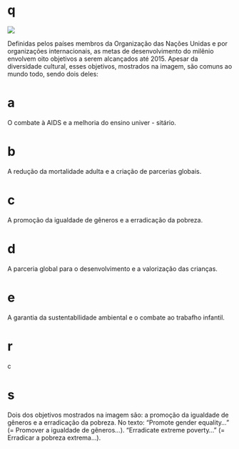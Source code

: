 # q
![](https://firebasestorage.googleapis.com/v0/b/firebase-enemio.appspot.com/o/questoes%2F994%2Fe51100b1-2188-6608-3c33-22ffdffdc370.png?alt=media\&token=23484a42-c5b6-42ea-8819-a432b9d77fb5)

Definidas pelos países membros da Organização das Nações Unidas e por organizações internacionais, as metas de desenvolvimento do milênio envolvem oito objetivos a serem alcançados até 2015. Apesar da diversidade cultural, esses objetivos, mostrados na imagem, são comuns ao mundo todo, sendo dois deles:

# a
O combate à AIDS e a melhoria do ensino univer - sitário.

# b
A redução da mortalidade adulta e a criação de parcerias globais.

# c
A promoção da igualdade de gêneros e a erradicação da pobreza.

# d
A parceria global para o desenvolvimento e a valorização das crianças.

# e
A garantia da sustentabllidade ambiental e o combate ao trabafho infantil.

# r
c

# s
Dois dos objetivos mostrados na imagem são: a promoção da igualdade de gêneros e a erradicação da pobreza. No texto: “Promote gender equality…” (= Promover a igualdade de gêneros…). “Erradicate extreme poverty…” (= Erradicar a pobreza extrema…).
